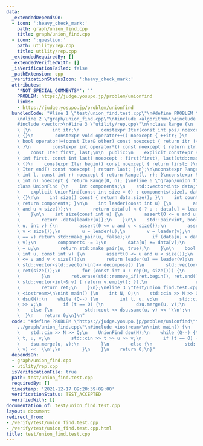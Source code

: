 ```yaml
---
data:
  _extendedDependsOn:
  - icon: ':heavy_check_mark:'
    path: graph/union_find.cpp
    title: graph/union_find.cpp
  - icon: ':question:'
    path: utility/rep.cpp
    title: utility/rep.cpp
  _extendedRequiredBy: []
  _extendedVerifiedWith: []
  _isVerificationFailed: false
  _pathExtension: cpp
  _verificationStatusIcon: ':heavy_check_mark:'
  attributes:
    '*NOT_SPECIAL_COMMENTS*': ''
    PROBLEM: https://judge.yosupo.jp/problem/unionfind
    links:
    - https://judge.yosupo.jp/problem/unionfind
  bundledCode: "#line 1 \"test/union_find.test.cpp\"\n#define PROBLEM \"https://judge.yosupo.jp/problem/unionfind\"\
    \n#line 2 \"graph/union_find.cpp\"\n#include <algorithm>\n#include <cassert>\n\
    #include <vector>\n#line 3 \"utility/rep.cpp\"\n\nclass Range {\n    struct Iter\
    \ {\n        int itr;\n        constexpr Iter(const int pos) noexcept : itr(pos)\
    \ {}\n        constexpr void operator++() noexcept { ++itr; }\n        constexpr\
    \ bool operator!=(const Iter& other) const noexcept { return itr != other.itr;\
    \ }\n        constexpr int operator*() const noexcept { return itr; }\n    };\n\
    \    const Iter first, last;\n\n  public:\n    explicit constexpr Range(const\
    \ int first, const int last) noexcept : first(first), last(std::max(first, last))\
    \ {}\n    constexpr Iter begin() const noexcept { return first; }\n    constexpr\
    \ Iter end() const noexcept { return last; }\n};\n\nconstexpr Range rep(const\
    \ int l, const int r) noexcept { return Range(l, r); }\nconstexpr Range rep(const\
    \ int n) noexcept { return Range(0, n); }\n#line 6 \"graph/union_find.cpp\"\n\n\
    class UnionFind {\n    int components;\n    std::vector<int> data;\n\n  public:\n\
    \    explicit UnionFind(const int size = 0) : components(size), data(size, (int)-1)\
    \ {}\n\n    int size() const { return data.size(); }\n    int count() const {\
    \ return components; }\n\n    int leader(const int u) {\n        assert(0 <= u\
    \ and u < size());\n        return data[u] < 0 ? u : data[u] = leader(data[u]);\n\
    \    }\n\n    int size(const int u) {\n        assert(0 <= u and u < size());\n\
    \        return -data[leader(u)];\n    }\n\n    std::pair<int, bool> merge(int\
    \ u, int v) {\n        assert(0 <= u and u < size());\n        assert(0 <= v and\
    \ v < size());\n        u = leader(u);\n        v = leader(v);\n        if (u\
    \ == v) return std::make_pair(u, false);\n        if (data[u] > data[v]) std::swap(u,\
    \ v);\n        components -= 1;\n        data[u] += data[v];\n        data[v]\
    \ = u;\n        return std::make_pair(u, true);\n    }\n\n    bool same(const\
    \ int u, const int v) {\n        assert(0 <= u and u < size());\n        assert(0\
    \ <= v and v < size());\n        return leader(u) == leader(v);\n    }\n\n   \
    \ std::vector<std::vector<int>> decompose() {\n        std::vector<std::vector<int>>\
    \ ret(size());\n        for (const int u : rep(0, size())) {\n            ret[leader(u)].push_back(u);\n\
    \        }\n        ret.erase(std::remove_if(ret.begin(), ret.end(), [&](const\
    \ std::vector<int>& v) { return v.empty(); }),\n                  ret.end());\n\
    \        return ret;\n    }\n};\n#line 3 \"test/union_find.test.cpp\"\n#include\
    \ <iostream>\n\nint main() {\n    int N, Q;\n    std::cin >> N >> Q;\n    UnionFind\
    \ dsu(N);\n    while (Q--) {\n        int t, u, v;\n        std::cin >> t >> u\
    \ >> v;\n        if (t == 0) {\n            dsu.merge(u, v);\n        }\n    \
    \    else {\n            std::cout << dsu.same(u, v) << '\\n';\n        }\n  \
    \  }\n    return 0;\n}\n"
  code: "#define PROBLEM \"https://judge.yosupo.jp/problem/unionfind\"\n#include \"\
    ../graph/union_find.cpp\"\n#include <iostream>\n\nint main() {\n    int N, Q;\n\
    \    std::cin >> N >> Q;\n    UnionFind dsu(N);\n    while (Q--) {\n        int\
    \ t, u, v;\n        std::cin >> t >> u >> v;\n        if (t == 0) {\n        \
    \    dsu.merge(u, v);\n        }\n        else {\n            std::cout << dsu.same(u,\
    \ v) << '\\n';\n        }\n    }\n    return 0;\n}"
  dependsOn:
  - graph/union_find.cpp
  - utility/rep.cpp
  isVerificationFile: true
  path: test/union_find.test.cpp
  requiredBy: []
  timestamp: '2021-12-17 09:20:39+09:00'
  verificationStatus: TEST_ACCEPTED
  verifiedWith: []
documentation_of: test/union_find.test.cpp
layout: document
redirect_from:
- /verify/test/union_find.test.cpp
- /verify/test/union_find.test.cpp.html
title: test/union_find.test.cpp
---
```


